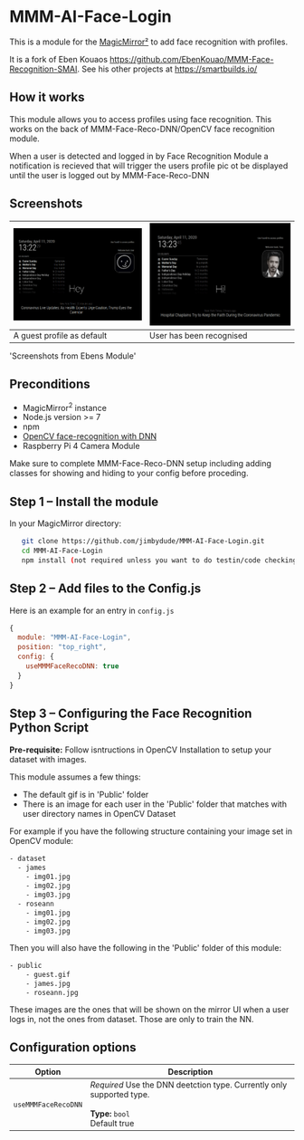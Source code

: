# MMM-AI-Face-Login
This is a module for the [MagicMirror²](https://github.com/MichMich/MagicMirror/) to add face recognition with profiles.

It is a fork of Eben Kouaos https://github.com/EbenKouao/MMM-Face-Recognition-SMAI. See his other projects at https://smartbuilds.io/

## How it works
This module allows you to access profiles using face recognition. This works on the back of MMM-Face-Reco-DNN/OpenCV face recognition module.

When a user is detected and logged in by Face Recognition Module a notification is recieved that will trigger the users profile pic ot be displayed
until the user is logged out by MMM-Face-Reco-DNN

## Screenshots
| ![FaceID Guest](img/readme/face-recognition-guest-smai.png) | ![Face ID Detected](img/readme/face-recognition-stark-smai.png) | 
|---|---|
| A guest profile as default | User has been recognised |

'Screenshots from Ebens Module'

## Preconditions

* MagicMirror<sup>2</sup> instance
* Node.js version >= 7
* npm
* [OpenCV face-recognition with DNN](https://github.com/nischi/MMM-Face-Reco-DNN)
* Raspberry Pi 4 Camera Module

Make sure to complete MMM-Face-Reco-DNN setup including adding classes for showing and hiding to your config before proceding.

## Step 1 – Install the module
In your MagicMirror directory:

```bash cd modules
   git clone https://github.com/jimbydude/MMM-AI-Face-Login.git
   cd MMM-AI-Face-Login
   npm install (not required unless you want to do testin/code checking etc)
```

## Step 2 – Add files to the Config.js
Here is an example for an entry in `config.js`

```javascript
{
  module: "MMM-AI-Face-Login",
  position: "top_right",
  config: {
    useMMMFaceRecoDNN: true
  }
}
```

## Step 3 – Configuring the Face Recognition Python Script
**Pre-requisite:** Follow isntructions in OpenCV Installation to setup your dataset with images.

This module assumes a few things:
* The default gif is in 'Public' folder
* There is an image for each user in the 'Public' folder that matches with user directory names in OpenCV Dataset

For example if you have the following structure containing your image set in OpenCV module:
```
- dataset
  - james
    - img01.jpg
    - img02.jpg
    - img03.jpg
  - roseann
    - img01.jpg
    - img02.jpg
    - img03.jpg
```

Then you will also have the following in the 'Public' folder of this module:
```
- public
    - guest.gif
    - james.jpg
    - roseann.jpg
```

These images are the ones that will be shown on the mirror UI when a user logs in, not the ones from dataset. Those are only to train the NN.

## Configuration options

| Option           | Description
|----------------- |-----------
| `useMMMFaceRecoDNN`        | *Required* Use the DNN deetction type. Currently only supported type. <br><br>**Type:** `bool` <br>Default true
